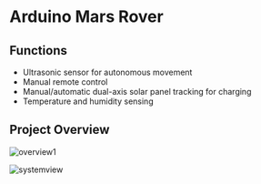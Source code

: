 # Arduino Mars Rover

## Functions 

- Ultrasonic sensor for autonomous movement
- Manual remote control
- Manual/automatic dual-axis solar panel tracking for charging
- Temperature and humidity sensing

## Project Overview

![overview1](https://github.com/vic9112/MarsRover/assets/137171415/4f6a7626-de28-452f-9a98-6d95c7bacc7e)

![systemview](https://github.com/vic9112/MarsRover/assets/137171415/20ad26e5-f1ae-44dc-be27-08700006ecd6)
